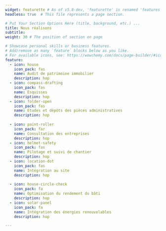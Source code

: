 ```yaml
---
widget: featurette # As of v5.8-dev, 'featurette' is renamed 'features'
headless: true  # This file represents a page section.

# Put Your Section Options Here (title, background, etc.) ...
title: Nous réalisons
subtitle:
weight: 30 # The position of section on page

# Showcase personal skills or business features.
# Add/remove as many `feature` blocks below as you like.
# For available icons, see: https://wowchemy.com/docs/page-builder/#icons compass-drafting
feature:
  - icon: house
    icon_pack: fas
    name: Audit de patrimoine immobilier
    description: hop
  - icon: compass-drafting
    icon_pack: fas
    name: Esquisses
    description: hop
  - icon: folder-open
    icon_pack: fas
    name: Etudes et dépôts des pièces administratives
    description: hop
    
  - icon: paint-roller
    icon_pack: far
    name: Consultation des entreprises
    description: hop
  - icon: helmet-safety
    icon_pack: fas
    name: Pilotage et suivi de chantier
    description: hop
  - icon: location-dot
    icon_pack: fas
    name: Intégration au site
    description: hop
    
  - icon: house-circle-check
    icon_pack: fa
    name: Optimisation du rendement du bâti
    description: hop
  - icon: solar-panel
    icon_pack: fa
    name: Intégration des énergies renouvelables
    description: hop

---
```

